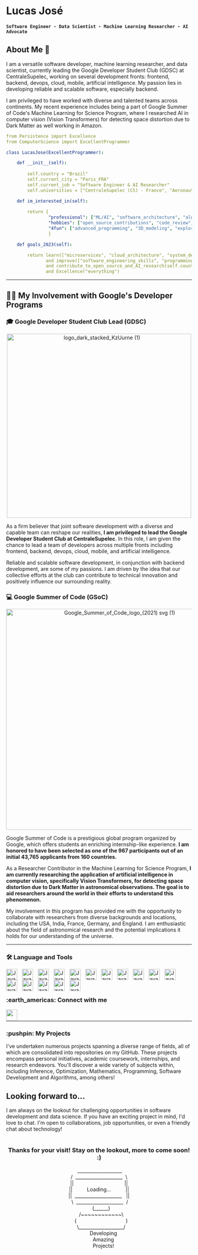 #  Lucas José

**`Software Engineer - Data Scientist - Machine Learning Researcher - AI Advocate`**

## About Me 🚀

I am a versatile software developer, machine learning researcher, and data scientist, currently leading the Google Developer Student Club (GDSC) at CentraleSupelec, working on several development fronts: frontend, backend, devops, cloud, mobile, artificial intelligence. My passion lies in developing reliable and scalable software, especially backend.

I am privileged to have worked with diverse and talented teams across continents. My recent experience includes being a part of Google Summer of Code's Machine Learning for Science Program, where I researched AI in computer vision (Vision Transformers) for detecting space distortion due to Dark Matter as well working in Amazon.

```yml
from Persistence import Excellence
from ComputerScience import ExcellentProgrammer

class LucasJose(ExcellentProgrammer):

    def __init__(self):
    
        self.country = "Brazil"
        self.current_city = "Paris_FRA"
        self.current_job = "Software Engineer & AI Researcher"
        self.universities = ["CentraleSupelec (CS) - France", "Aeronautics Institute of Technology (ITA) - Brazil"]

    def im_interested_in(self):
        
        return { 
                "professional": ["ML/AI", "software_architecture", "algorithm_design", "devops", "deep_learning", "data_science"],
                "hobbies": ["open_source_contributions", "code_review", "puzzles", "comedy", "astronomy","travels"],
                "4fun": ["advanced_programming", "3D_modeling", "exploring_new_AI_technologies"]
                }

    def goals_2023(self):

        return learn(["microservices", "cloud_architecture", "system_design", "advanced_algorithms"]) \\
               and improve(["software_engineering_skills", "programming_skills", "devops_skills", "machine_learning_skills", "data_science_skills"]) \\
               and contribute_to_open_source_and_AI_research(self.country) \\
               and Excellence("everything")


```
---

## :man_technologist: My Involvement with Google's Developer Programs

### :mortar_board: Google Developer Student Club Lead (GDSC)

<p align="center">
  <img width="500" alt="logo_dark_stacked_KzUurne (1)" src="https://github.com/SVJLucas/SVJLucas/assets/60625769/1501cb07-3add-4907-9778-10b90c223e69">

</p>


As a firm believer that joint software development with a diverse and capable team can reshape our realities, **I am privileged to lead the Google Developer Student Club at CentraleSupelec**. In this role, I am given the chance to lead a team of developers across multiple fronts including frontend, backend, devops, cloud, mobile, and artificial intelligence.

Reliable and scalable software development, in conjunction with backend development, are some of my passions. I am driven by the idea that our collective efforts at the club can contribute to technical innovation and positively influence our surrounding reality.

### :computer: Google Summer of Code (GSoC)

<p align="center">
  <img width="600" alt="Google_Summer_of_Code_logo_(2021) svg (1)" src="https://github.com/SVJLucas/SVJLucas/assets/60625769/6f445eef-31f0-4067-8cb8-22a3fb6e9bd5">
</p>



Google Summer of Code is a prestigious global program organized by Google, which offers students an enriching internship-like experience. **I am honored to have been selected as one of the 967 participants out of an initial 43,765 applicants from 160 countries.**

As a Researcher Contributor in the Machine Learning for Science Program, **I am currently researching the application of artificial intelligence in computer vision, specifically Vision Transformers, for detecting space distortion due to Dark Matter in astronomical observations. The goal is to aid researchers around the world in their efforts to understand this phenomenon.**

My involvement in this program has provided me with the opportunity to collaborate with researchers from diverse backgrounds and locations, including the USA, India, France, Germany, and England. I am enthusiastic about the field of astronomical research and the potential implications it holds for our understanding of the universe.


---
### 🛠️  Language and Tools

<img align='left' alt='Java' width="30px" style="padding-right:10px;" src="https://cdn.jsdelivr.net/gh/devicons/devicon/icons/python/python-original.svg" />
<img align='left' alt='Java' width="30px" style="padding-right:10px;" src="https://cdn.jsdelivr.net/gh/devicons/devicon/icons/julia/julia-original.svg" />  
<img align='left' alt='Java' width="30px" style="padding-right:10px;" src="https://cdn.jsdelivr.net/gh/devicons/devicon/icons/postgresql/postgresql-original.svg" /> 
<img align='left' alt='Java' width="30px" style="padding-right:10px;" src="https://cdn.jsdelivr.net/gh/devicons/devicon/icons/matlab/matlab-original.svg" />  
<img align='left' alt='Java' width="30px" style="padding-right:10px;" src="https://cdn.jsdelivr.net/gh/devicons/devicon/icons/cplusplus/cplusplus-original.svg" /> 
<img align='left' alt='Java' width="30px" style="padding-right:10px;" src="https://cdn.jsdelivr.net/gh/devicons/devicon/icons/html5/html5-plain.svg" /> 
<img align='left' alt='Java' width="30px" style="padding-right:10px;" src="https://cdn.jsdelivr.net/gh/devicons/devicon/icons/css3/css3-plain.svg" /> 
<img align='left' alt='Java' width="30px" style="padding-right:10px;"  src="https://cdn.jsdelivr.net/gh/devicons/devicon/icons/javascript/javascript-original.svg" /> 
<img align='left' alt='Java' width="30px" style="padding-right:10px;"  src="https://cdn.jsdelivr.net/gh/devicons/devicon/icons/firebase/firebase-plain.svg" /> 
<img align='left' alt='Java' width="30px" style="padding-right:10px;" src="https://cdn.jsdelivr.net/gh/devicons/devicon/icons/googlecloud/googlecloud-original.svg" />
<img align='left' alt='Java' width="30px" style="padding-right:10px;" src="https://cdn.jsdelivr.net/gh/devicons/devicon/icons/pandas/pandas-original-wordmark.svg" />
<img align='left' alt='Java' width="30px" style="padding-right:10px;" src="https://cdn.jsdelivr.net/gh/devicons/devicon/icons/pytorch/pytorch-original.svg" />
<img align='left' alt='Java' width="30px" style="padding-right:10px;" src="https://cdn.jsdelivr.net/gh/devicons/devicon/icons/tensorflow/tensorflow-original.svg" />
<img align='left' alt='Java' width="30px" style="padding-right:10px;" src="https://cdn.jsdelivr.net/gh/devicons/devicon/icons/numpy/numpy-original.svg" />

<img align='left' alt='Java' width="30px" style="padding-right:10px;" src="https://cdn.jsdelivr.net/gh/devicons/devicon/icons/opencv/opencv-original-wordmark.svg" />


<img align='left' alt='Java' width="30px" style="padding-right:10px;" src="https://cdn.jsdelivr.net/gh/devicons/devicon/icons/selenium/selenium-original.svg" />
          
          
<br />
<br />

# 

<h3 align="left">:earth_americas:  Connect with me</h3>

<a href="https://www.linkedin.com/in/lucasjosevelosodesouza">
    <img align="left" width="30px" style="padding-right:10px;" src="https://cdn.jsdelivr.net/gh/devicons/devicon/icons/linkedin/linkedin-original.svg" /> 
<a/>

<br />

---




<h3 align="left"> :pushpin: My Projects</h3>

<p align="left">
I've undertaken numerous projects spanning a diverse range of fields, all of which are consolidated into repositories on my GitHub. These projects encompass personal initiatives, academic coursework, internships, and research endeavors. You'll discover a wide variety of subjects within, including Inference, Optimization, Mathematics, Programming, Software Development and Algorithms, among others!
</p>

## Looking forward to...

I am always on the lookout for challenging opportunities in software development and data science. If you have an exciting project in mind, I'd love to chat. I'm open to collaborations, job opportunities, or even a friendly chat about technology!


#

<h3 align="center">Thanks for your visit! Stay on the lookout, more to come soon! :)</h3>


<p align="center">
&nbsp;___________________<br />
/ &nbsp;____________________ &nbsp;\<br />
||&nbsp;&nbsp;&nbsp;&nbsp;&nbsp;&nbsp;&nbsp;&nbsp;&nbsp;&nbsp;&nbsp;&nbsp;&nbsp;&nbsp;&nbsp;&nbsp;&nbsp;&nbsp;&nbsp;&nbsp;&nbsp;&nbsp;&nbsp;&nbsp;&nbsp;&nbsp;&nbsp;&nbsp;&nbsp;&nbsp;&nbsp;&nbsp;&nbsp;&nbsp;&nbsp;||<br />
||&nbsp;&nbsp;&nbsp;&nbsp;&nbsp;&nbsp;&nbsp;&nbsp;&nbsp;&nbsp;Loading...&nbsp;&nbsp;&nbsp;&nbsp;&nbsp;&nbsp;&nbsp;&nbsp;&nbsp;&nbsp;||<br />
|| &nbsp;____________________ &nbsp;&nbsp;||<br />
&nbsp;\ &nbsp;____________________ &nbsp;/<br />
&nbsp;&nbsp;&nbsp;(______) <br />
&nbsp;&nbsp;&nbsp;/~~~~~~~~~~~~\ <br />
&nbsp;&nbsp;&nbsp;(&nbsp;&nbsp;&nbsp;&nbsp;&nbsp;&nbsp;&nbsp;&nbsp&nbsp;&nbsp;&nbsp;&nbsp;&nbsp;&nbsp;&nbsp;&nbsp&nbsp;&nbsp;&nbsp;&nbsp;&nbsp;&nbsp;&nbsp;&nbsp&nbsp;&nbsp;&nbsp;&nbsp;&nbsp;&nbsp;&nbsp;&nbsp;&nbsp;&nbsp;) <br />
&nbsp;&nbsp;&nbsp;\___________________/ <br />
&nbsp;&nbsp;&nbsp;&nbsp;&nbsp;&nbsp;Developing<br />
&nbsp;&nbsp;&nbsp;&nbsp;&nbsp;&nbsp;Amazing<br />
&nbsp;&nbsp;&nbsp;&nbsp;&nbsp;&nbsp;Projects!<br />
</p>


